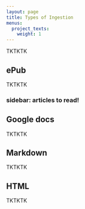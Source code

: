 ```yaml
---
layout: page
title: Types of Ingestion
menus: 
  project_texts:
    weight: 1
---
```


TKTKTK

## ePub

TKTKTK

### sidebar: articles to read!

## Google docs

TKTKTK

## Markdown

TKTKTK

## HTML

TKTKTK
